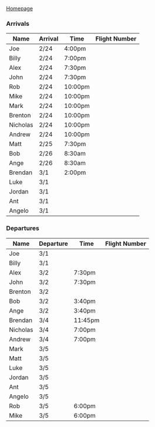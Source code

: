 [Homepage](README)

### Arrivals
| Name     | Arrival  | Time    | Flight Number |
| -------- | -------- | ------- | ------------- |
| Joe      | 2/24 | 4:00pm  |               |
| Billy    | 2/24 | 7:00pm  |               |
| Alex     | 2/24 | 7:30pm  |               |
| John     | 2/24 | 7:30pm  |               |
| Rob      | 2/24 | 10:00pm |               |
| Mike     | 2/24 | 10:00pm |               |
| Mark     | 2/24 | 10:00pm |               |
| Brenton  | 2/24 | 10:00pm |               |
| Nicholas | 2/24 | 10:00pm |               |
| Andrew   | 2/24 | 10:00pm |               |
| Matt     | 2/25 | 7:30pm  |               |
| Bob      | 2/26 | 8:30am  |               |
| Ange     | 2/26 | 8:30am  |               |
| Brendan  | 3/1  | 2:00pm  |               |
| Luke     | 3/1  |         |               |
| Jordan   | 3/1  |         |               |
| Ant      | 3/1  |         |               |
| Angelo   | 3/1  |         |               |

### Departures
| Name     | Departure | Time    | Flight Number |
| -------- | --------- | ------- | ------------- |
| Joe      | 3/1       |         |               |
| Billy    | 3/1       |         |               |
| Alex     | 3/2       | 7:30pm  |               |
| John     | 3/2       | 7:30pm  |               |
| Brenton  | 3/2       |         |               |
| Bob      | 3/2       | 3:40pm  |               |
| Ange     | 3/2       | 3:40pm  |               |
| Brendan  | 3/4       | 11:45pm |               |
| Nicholas | 3/4       | 7:00pm  |               |
| Andrew   | 3/4       | 7:00pm  |               |
| Mark     | 3/5       |         |               |
| Matt     | 3/5       |         |               |
| Luke     | 3/5       |         |               |
| Jordan   | 3/5       |         |               |
| Ant      | 3/5       |         |               |
| Angelo   | 3/5       |         |               |
| Rob      | 3/5       | 6:00pm  |               |
| Mike     | 3/5       | 6:00pm  |               |
